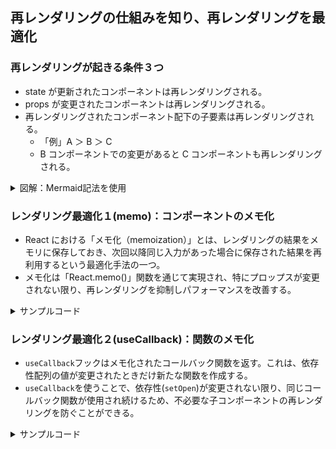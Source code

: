 ## 再レンダリングの仕組みを知り、再レンダリングを最適化

### 再レンダリングが起きる条件３つ

- state が更新されたコンポーネントは再レンダリングされる。
- props が変更されたコンポーネントは再レンダリングされる。
- 再レンダリングされたコンポーネント配下の子要素は再レンダリングされる。
  - 「例」A ＞ B ＞ C
  - B コンポーネントでの変更があると C コンポーネントも再レンダリングされる。

<details><summary>図解：Mermaid記法を使用</summary>

```mermaid
graph TD;
A[ステート変更] -->|再レンダリング| B[ステートを持つコンポーネント]
A -->|再レンダリング| C[依存する子コンポーネント]
D[プロップス変更] -->|再レンダリング| E[プロップスを受け取る子コンポーネント]
F[親コンポーネントの再レンダリング] -->|再レンダリング| G[子コンポーネント]
```

</details>

### レンダリング最適化１(memo)：コンポーネントのメモ化

- React における「メモ化（memoization）」とは、レンダリングの結果をメモリに保存しておき、次回以降同じ入力があった場合に保存された結果を再利用するという最適化手法の一つ。
- メモ化は「React.memo()」関数を通じて実現され、特にプロップスが変更されない限り、再レンダリングを抑制しパフォーマンスを改善する。

<details><summary>サンプルコード</summary>

```js
import { memo } from "react";

const ChildArea = memo((props) => {
  const { open, onClickClose } = props;
});
```

</details>

### レンダリング最適化２(useCallback)：関数のメモ化

- `useCallback`フックはメモ化されたコールバック関数を返す。これは、依存性配列の値が変更されたときだけ新たな関数を作成する。
- `useCallback`を使うことで、依存性(`setOpen`)が変更されない限り、同じコールバック関数が使用され続けるため、不必要な子コンポーネントの再レンダリングを防ぐことができる。

<details><summary>サンプルコード</summary>

```js
import { useCallback } from "react";

const onClickClose = useCallback(() => setOpen(false), [setOpen]);

return (
  <div className="App">
    <input value={text} onChange={onChangeText} />
    <br />
    <br />
    <button onClick={onClickOpen}>表示</button>
    <ChildArea open={open} onClickClose={onClickClose} />
  </div>
);
```

### おまけ(useMemo)：変数のメモ化
